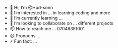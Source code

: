 - 👋 Hi, I’m @Hud-sonn
- 👀 I’m interested in ... in learning coding and more 
- 🌱 I’m currently learning ...
- 💞️ I’m looking to collaborate on ... different projects 
- 📫 How to reach me ... 07046351001
- 😄 Pronouns: ...
- ⚡ Fun fact: ...

<!---
Hud-sonn/Hud-sonn is a ✨ special ✨ repository because its `README.md` (this file) appears on your GitHub profile.
You can click the Preview link to take a look at your changes.
--->
